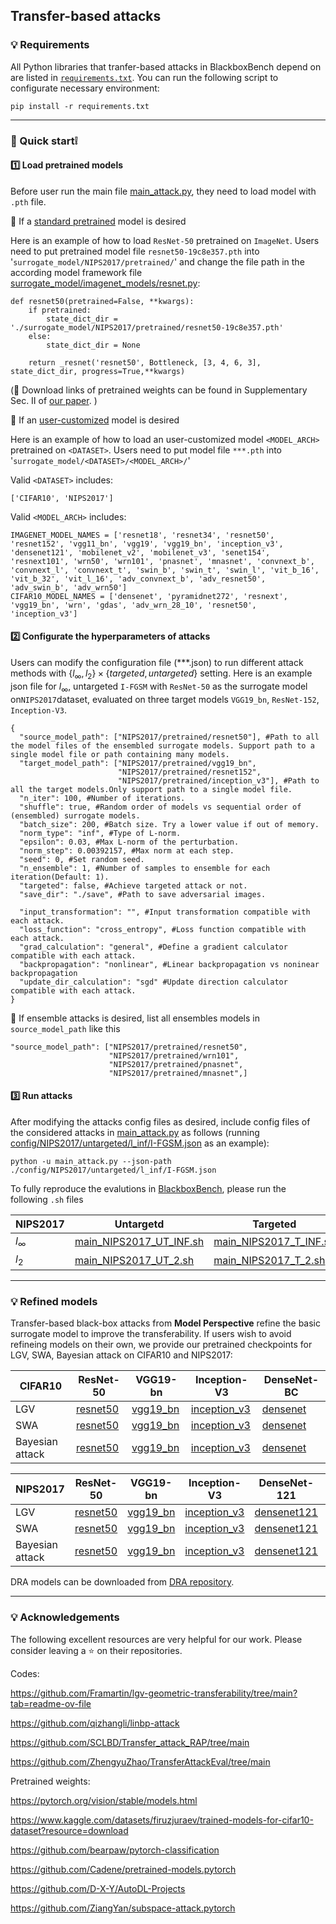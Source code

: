 ## Transfer-based attacks

### 💡 Requirements

All Python libraries that tranfer-based attacks in BlackboxBench depend on are listed in [`requirements.txt`](requirements.txt). You can run the following script to configurate necessary environment:

```
pip install -r requirements.txt
```

------

### 🤩 Quick start❕

#### 1️⃣ Load pretrained models

Before user run the main file [main_attack.py](main_attack.py), they need to load model with `.pth` file. 

📍 If a <u>standard pretrained</u> model is desired 

Here is an example of how to load `ResNet-50` pretrained on `ImageNet`. Users need to put pretrained model file `resnet50-19c8e357.pth` into '`surrogate_model/NIPS2017/pretrained/`' and change the file path in the according model framework file [surrogate_model/imagenet_models/resnet.py](surrogate_model/imagenet_models/resnet.py): 

```
def resnet50(pretrained=False, **kwargs):
    if pretrained:
        state_dict_dir = './surrogate_model/NIPS2017/pretrained/resnet50-19c8e357.pth'
    else:
        state_dict_dir = None

    return _resnet('resnet50', Bottleneck, [3, 4, 6, 3], state_dict_dir, progress=True,**kwargs)
```

(🔗 Download links of pretrained weights can be found in Supplementary Sec. II of [our paper](https://arxiv.org/abs/2312.16979). )

📍 If an <u>user-customized</u> model is desired

Here is an example of how to load an user-customized model `<MODEL_ARCH>` pretrained on `<DATASET>`. Users need to put model file `***.pth` into '`surrogate_model/<DATASET>/<MODEL_ARCH>/`'

Valid `<DATASET>` includes: 

```
['CIFAR10', 'NIPS2017']
```

Valid `<MODEL_ARCH>` includes: 

```
IMAGENET_MODEL_NAMES = ['resnet18', 'resnet34', 'resnet50', 'resnet152', 'vgg11_bn', 'vgg19', 'vgg19_bn', 'inception_v3', 'densenet121', 'mobilenet_v2', 'mobilenet_v3', 'senet154', 'resnext101', 'wrn50', 'wrn101', 'pnasnet', 'mnasnet', 'convnext_b', 'convnext_l', 'convnext_t', 'swin_b', 'swin_t', 'swin_l', 'vit_b_16', 'vit_b_32', 'vit_l_16', 'adv_convnext_b', 'adv_resnet50', 'adv_swin_b', 'adv_wrn50']
CIFAR10_MODEL_NAMES = ['densenet', 'pyramidnet272', 'resnext', 'vgg19_bn', 'wrn', 'gdas', 'adv_wrn_28_10', 'resnet50', 'inception_v3']
```

#### 2️⃣ Configurate the hyperparameters of attacks

Users can modify the configuration file (***.json) to run different attack methods with   $\left\{l_\infty, l_2\right\} \times \left\{targeted, untargeted\right\}$ setting. Here is an example json file for $l_\infty$, untargeted `I-FGSM` with `ResNet-50` as the surrogate model on`NIPS2017`dataset, evaluated on three target models `VGG19_bn`, `ResNet-152`, `Inception-V3`.

```
{
  "source_model_path": ["NIPS2017/pretrained/resnet50"], #Path to all the model files of the ensembled surrogate models. Support path to a single model file or path containing many models.
  "target_model_path": ["NIPS2017/pretrained/vgg19_bn",
                        "NIPS2017/pretrained/resnet152",
                        "NIPS2017/pretrained/inception_v3"], #Path to all the target models.Only support path to a single model file.
  "n_iter": 100, #Number of iterations.
  "shuffle": true, #Random order of models vs sequential order of (ensembled) surrogate models.
  "batch_size": 200, #Batch size. Try a lower value if out of memory.
  "norm_type": "inf", #Type of L-norm.
  "epsilon": 0.03, #Max L-norm of the perturbation.
  "norm_step": 0.00392157, #Max norm at each step.
  "seed": 0, #Set random seed.
  "n_ensemble": 1, #Number of samples to ensemble for each iteration(Default: 1).
  "targeted": false, #Achieve targeted attack or not.
  "save_dir": "./save", #Path to save adversarial images.

  "input_transformation": "", #Input transformation compatible with each attack.
  "loss_function": "cross_entropy", #Loss function compatible with each attack.
  "grad_calculation": "general", #Define a gradient calculator compatible with each attack.
  "backpropagation": "nonlinear", #Linear backpropagation vs noninear backpropagation
  "update_dir_calculation": "sgd" #Update direction calculator compatible with each attack.
}
```

📍 If ensemble attacks is desired, list all ensembles models in `source_model_path` like this

```
"source_model_path": ["NIPS2017/pretrained/resnet50",
                      "NIPS2017/pretrained/wrn101",
                      "NIPS2017/pretrained/pnasnet",
                      "NIPS2017/pretrained/mnasnet",]
```

#### 3️⃣ Run attacks

After modifying the attacks config files as desired, include config files of the considered attacks in [main_attack.py](main_attack.py) as follows (running [config/NIPS2017/untargeted/l_inf/I-FGSM.json](config/NIPS2017/untargeted/l_inf/I-FGSM.json) as an example):

```
python -u main_attack.py --json-path ./config/NIPS2017/untargeted/l_inf/I-FGSM.json
```

To fully reproduce the evalutions in [BlackboxBench](https://arxiv.org/abs/2312.16979), please run the following `.sh` files

| NIPS2017   | Untargetd                                             | Targeted                                            |
| ---------- | ----------------------------------------------------- | --------------------------------------------------- |
| $l_\infty$ | [main_NIPS2017_UT_INF.sh](sh/main_NIPS2017_UT_INF.sh) | [main_NIPS2017_T_INF.sh](sh/main_NIPS2017_T_INF.sh) |
| $l_2$      | [main_NIPS2017_UT_2.sh](sh/main_NIPS2017_UT_2.sh)     | [main_NIPS2017_T_2.sh](sh/main_NIPS2017_T_2.sh)     |

------



### 💡 Refined models

Transfer-based black-box attacks from **Model Perspective** refine the basic surrogate model to improve the transferability. If users wish to avoid refineing models on their own, we provide our pretrained checkpoints for LGV, SWA, Bayesian attack on CIFAR10 and NIPS2017:

| CIFAR10         | ResNet-50                                                    | VGG19-bn                                                     | Inception-V3                                                 | DenseNet-BC                                                  |
| --------------- | ------------------------------------------------------------ | ------------------------------------------------------------ | ------------------------------------------------------------ | ------------------------------------------------------------ |
| LGV             | [resnet50](https://cuhko365-my.sharepoint.com/:f:/g/personal/223040254_link_cuhk_edu_cn/El9GtTMpllZAhTVt02F8hikBXQGuP5vwVDtk8P338rYMBg?e=TAqef1) | [vgg19_bn](https://cuhko365-my.sharepoint.com/:f:/g/personal/223040254_link_cuhk_edu_cn/Em_NJJs-2qNPjAsm6CdzOFUBCZPII_RSExgzsz4WBUEO7A?e=eQHoqE) | [inception_v3](https://cuhko365-my.sharepoint.com/:f:/g/personal/223040254_link_cuhk_edu_cn/EqvpMGUOod5GncDS96V9PSIBXK8_xSJ-YIR3f4uaaKj99g?e=WTbDjI) | [densenet](https://cuhko365-my.sharepoint.com/:f:/g/personal/223040254_link_cuhk_edu_cn/EiJ-Il44_g9PtRxeygXhq6MBwboM5HXALuLbsP5Ya-3BlA?e=iledvh) |
| SWA             | [resnet50](https://cuhko365-my.sharepoint.com/:f:/g/personal/223040254_link_cuhk_edu_cn/Etoy6o_-GHpCmUDWqRuETHsBZZGVOwHWOwVRhimxTI5RyQ?e=YX9Qkk) | [vgg19_bn](https://cuhko365-my.sharepoint.com/:f:/g/personal/223040254_link_cuhk_edu_cn/EmkjZ4Sdc-hIgtUErL7KJEgBuagA2XOskLoufUCme4AqNA?e=toxf8g) | [inception_v3](https://cuhko365-my.sharepoint.com/:f:/g/personal/223040254_link_cuhk_edu_cn/EgsVSBX-GypMr7GQZEQ48j8BEGuTkWJalcE7WHd5I_NHWQ?e=po97AM) | [densenet](https://cuhko365-my.sharepoint.com/:f:/g/personal/223040254_link_cuhk_edu_cn/EoMlIGGLlsVAlwvYpmbJ7vwBKomywucWbv--ZKMLfuw9ag?e=600rry) |
| Bayesian attack | [resnet50](https://cuhko365-my.sharepoint.com/:f:/g/personal/223040254_link_cuhk_edu_cn/EpytPgSZUINHp6Pwd66yj4gBdLsQcaw8YyZmjrHdZaanEg?e=bZ3sH3) | [vgg19_bn](https://cuhko365-my.sharepoint.com/:f:/g/personal/223040254_link_cuhk_edu_cn/EvTG68KdyxJOoHtvgnSEupsBiTC40FrIaY-U9eT02arNCQ?e=jh6qAa) | [inception_v3](https://cuhko365-my.sharepoint.com/:f:/g/personal/223040254_link_cuhk_edu_cn/EsSoe_-H-R1NvcyErxGEa0oBFM__Rw12zO6Ean2PDbtvNg?e=NlPK7t) | [densenet](https://cuhko365-my.sharepoint.com/:f:/g/personal/223040254_link_cuhk_edu_cn/El306wGwBWlLkrGrGo2FtP0BFzDfbqOkIbsXHM8B0pQMzA?e=kYtXei) |

| NIPS2017        | ResNet-50                                                    | VGG19-bn                                                     | Inception-V3                                                 | DenseNet-121                                                 | ViT-B/16                                                     |
| --------------- | ------------------------------------------------------------ | ------------------------------------------------------------ | ------------------------------------------------------------ | ------------------------------------------------------------ | ------------------------------------------------------------ |
| LGV             | [resnet50](https://cuhko365-my.sharepoint.com/:f:/g/personal/223040254_link_cuhk_edu_cn/EjNj6HsDfzpPtTSoRF_Id-IByOTeg6PySiG7XanykNUg3Q?e=U1KUxC) | [vgg19_bn](https://cuhko365-my.sharepoint.com/:f:/g/personal/223040254_link_cuhk_edu_cn/ErM0lA5WGSRIgv64X9DNiK4BGHKIDjwMwg8H4E0HlEgpjA?e=9JYzB9) | [inception_v3](https://cuhko365-my.sharepoint.com/:f:/g/personal/223040254_link_cuhk_edu_cn/EsJWohHeku9NnfCuJkOWMKwBu2RQXJ-xLhRpdsSO-_5TcA?e=1TLPVu) | [densenet121](https://cuhko365-my.sharepoint.com/:f:/g/personal/223040254_link_cuhk_edu_cn/EoP5uQKPJh5HhSHMQdo99G4BZvMjJhn7KI2aFzdE52EUfg?e=2OQeEA) | [vit_b_16](https://cuhko365-my.sharepoint.com/:f:/g/personal/223040254_link_cuhk_edu_cn/EkfhpJgXCTFGhncJFJzrysABeUEuta5he5NKZT35CZpKKA?e=k8sEL1) |
| SWA             | [resnet50](https://cuhko365-my.sharepoint.com/:f:/g/personal/223040254_link_cuhk_edu_cn/EmG7e2sDKoZKmDtR3T3aBecBE6yOt8ImXhXCVu7X0ETIoQ?e=8eh2pj) | [vgg19_bn](https://cuhko365-my.sharepoint.com/:f:/g/personal/223040254_link_cuhk_edu_cn/Epgl95VHDNhMtrP19mZU5YoBhawHn3AJ1Q4755femtGplw?e=xnuKbL) | [inception_v3](https://cuhko365-my.sharepoint.com/:f:/g/personal/223040254_link_cuhk_edu_cn/Eqje5nbSr3FBhiLDaneELZIBD1ZXl__n3OJnZ9yi1CdLtA?e=gHa7cp) | [densenet121](https://cuhko365-my.sharepoint.com/:f:/g/personal/223040254_link_cuhk_edu_cn/EkuStCpJdINNg-v-Ur4iR_sBKfKGsXgbja2o0DS1gOUelQ?e=h8Y0XC) | [vit_b_16](https://cuhko365-my.sharepoint.com/:f:/g/personal/223040254_link_cuhk_edu_cn/EneXuvPYdfdMusAPwn3sfeYBr0znmzJELSslfRT0pl7hMw?e=HHkC9J) |
| Bayesian attack | [resnet50](https://cuhko365-my.sharepoint.com/:f:/g/personal/223040254_link_cuhk_edu_cn/ElzIHJ24hxFLhE2sJwm1OokB-dYDn_aVNYlW4NA4bcCJVQ?e=ixXx7I) | [vgg19_bn](https://cuhko365-my.sharepoint.com/:f:/g/personal/223040254_link_cuhk_edu_cn/EgawsIhLoW9Goe71s5aUF40B24L8A5WsNRlIWRL-p8UXzQ?e=dutLl5) | [inception_v3](https://cuhko365-my.sharepoint.com/:f:/g/personal/223040254_link_cuhk_edu_cn/Eo6BaOHTzndNtNJMhnUYW9cB1h38aui8WaUZ4Qu4novGDQ?e=rn3DyF) | [densenet121](https://cuhko365-my.sharepoint.com/:f:/g/personal/223040254_link_cuhk_edu_cn/Eq3dtBJ61atBm9cwt_DHhdwBgzkUTCr746996-s0F958cw?e=JCbdtg) | [vit_b_16](https://cuhko365-my.sharepoint.com/:f:/g/personal/223040254_link_cuhk_edu_cn/EncCiO8A46RMh7SCJ3wpgToB0TY6C-ida33xCe47rRUKtg?e=kXD1AR) |

DRA models can be downloaded from [DRA repository](https://github.com/alibaba/easyrobust/tree/main/examples/attacks/dra).

------

### 💡 Acknowledgements

The following excellent resources are very helpful for our work. Please consider leaving a ⭐ on their repositories.

Codes:

https://github.com/Framartin/lgv-geometric-transferability/tree/main?tab=readme-ov-file

https://github.com/qizhangli/linbp-attack

https://github.com/SCLBD/Transfer_attack_RAP/tree/main

https://github.com/ZhengyuZhao/TransferAttackEval/tree/main

Pretrained weights:

https://pytorch.org/vision/stable/models.html

https://www.kaggle.com/datasets/firuzjuraev/trained-models-for-cifar10-dataset?resource=download

https://github.com/bearpaw/pytorch-classification

https://github.com/Cadene/pretrained-models.pytorch

https://github.com/D-X-Y/AutoDL-Projects

https://github.com/ZiangYan/subspace-attack.pytorch
